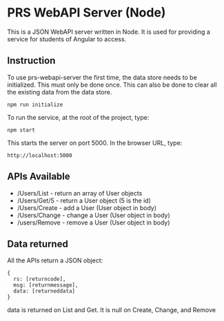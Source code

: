 # PRS WebAPI Server (Node)

This is a JSON WebAPI server written in Node. It is used for providing a service for students of Angular to access.

## Instruction

To use prs-webapi-server the first time, the data store needs to be initialized. This must only be done once. This can also be done to clear all the existing data from the data store.

`npm run initialize`

To run the service, at the root of the project, type:

`npm start`

This starts the server on port 5000. In the browser URL, type:

`http://localhost:5000`

## APIs Available

* /Users/List - return an array of User objects
* /Users/Get/5 - return a User object (5 is the id)
* /Users/Create - add a User (User object in body)
* /Users/Change - change a User (User object in body)
* /users/Remove - remove a User (User object in body)

## Data returned

All the APIs return a JSON object:

```
{
  rs: [returncode],
  msg: [returnmessage],
  data: [returneddata]
}
```

data is returned on List and Get. It is null on Create, Change, and Remove